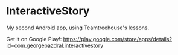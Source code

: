 # InteractiveStory
My second Android app, using Teamtreehouse's lessons.

Get it on Google Play!: https://play.google.com/store/apps/details?id=com.georgepazdral.interactivestory
